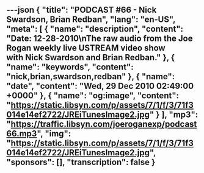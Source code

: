 ---json
{
  "title": "PODCAST #66 - Nick Swardson, Brian Redban",
  "lang": "en-US",
  "meta": [
    {
      "name": "description",
      "content": "Date: 12-28-2010\nThe raw audio from the Joe Rogan weekly live USTREAM video show with Nick Swardson and Brian Redban."
    },
    {
      "name": "keywords",
      "content": "nick,brian,swardson,redban"
    },
    {
      "name": "date",
      "content": "Wed, 29 Dec 2010 02:49:00 +0000"
    },
    {
      "name": "og:image",
      "content": "https://static.libsyn.com/p/assets/7/1/f/3/71f3014e14ef2722/JREiTunesImage2.jpg"
    }
  ],
  "mp3": "https://traffic.libsyn.com/joeroganexp/podcast66.mp3",
  "img": "https://static.libsyn.com/p/assets/7/1/f/3/71f3014e14ef2722/JREiTunesImage2.jpg",
  "sponsors": [],
  "transcription": false
}
---
<episode-header />

<timemark seconds="0" />

<transcribe-call-to-action />

<episode-footer />